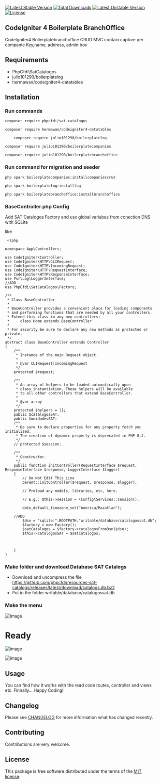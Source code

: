 [![Latest Stable Version](https://poser.okvpn.org/julio101290/boilerplatebranchoffice/v/stable)](https://packagist.org/packages/julio101290/boilerplatebranchoffice) [![Total Downloads](https://poser.okvpn.org/julio101290/boilerplatebranchoffice/downloads)](https://packagist.org/packages/julio101290/boilerplatebranchoffice) [![Latest Unstable Version](https://poser.okvpn.org/julio101290/boilerplatebranchoffice/v/unstable)](https://packagist.org/packages/julio101290/boilerplatebranchoffice) [![License](https://poser.okvpn.org/julio101290/boilerplatebranchoffice/license)](https://packagist.org/packages/julio101290/boilerplatebranchoffice)

## CodeIgniter 4 Boilerplate BranchOffice
CodeIgniter4 Boilerplatebranchoffice CRUD MVC contain capture per companie Key,name, address, admin box


## Requirements
* PhpCfdi\SatCatalogos
* julio101290/boilerplatelog
* hermawan/codeigniter4-datatables

## Installation

### Run commands
	
 	composer require phpcfdi/sat-catalogos

   	composer require hermawan/codeigniter4-datatables

     	composer require julio101290/boilerplatelog

	composer require julio101290/boilerplatecompanies

 	composer require julio101290/boilerplatebranchoffice

### Run command for migration and seeder

	php spark boilerplatecompanies:installcompaniescrud

 	php spark boilerplatelog:installlog

  	php spark boilerplatebranchoffice:installbranchoffice

 ### BaseController.php Config

 Add SAT Catalogos Factory and use global variabes from conection DNS with SQLite

 like

	 <?php
	
	namespace App\Controllers;
	
	use CodeIgniter\Controller;
	use CodeIgniter\HTTP\CLIRequest;
	use CodeIgniter\HTTP\IncomingRequest;
	use CodeIgniter\HTTP\RequestInterface;
	use CodeIgniter\HTTP\ResponseInterface;
	use Psr\Log\LoggerInterface;
 	//ADD
	use PhpCfdi\SatCatalogos\Factory;
	
	/**
	 * Class BaseController
	 *
	 * BaseController provides a convenient place for loading components
	 * and performing functions that are needed by all your controllers.
	 * Extend this class in any new controllers:
	 *     class Home extends BaseController
	 *
	 * For security be sure to declare any new methods as protected or private.
	 */
	abstract class BaseController extends Controller
	{
	    /**
	     * Instance of the main Request object.
	     *
	     * @var CLIRequest|IncomingRequest
	     */
	    protected $request;
	
	    /**
	     * An array of helpers to be loaded automatically upon
	     * class instantiation. These helpers will be available
	     * to all other controllers that extend BaseController.
	     *
	     * @var array
	     */
	    protected $helpers = [];
	    public $catalogosSAT;
	    public $unidadesSAT;
	    /**
	     * Be sure to declare properties for any property fetch you initialized.
	     * The creation of dynamic property is deprecated in PHP 8.2.
	     */
	    // protected $session;
	
	    /**
	     * Constructor.
	     */
	    public function initController(RequestInterface $request, ResponseInterface $response, LoggerInterface $logger)
	    {
	        // Do Not Edit This Line
	        parent::initController($request, $response, $logger);
	
	        // Preload any models, libraries, etc, here.
	
	        // E.g.: $this->session = \Config\Services::session();
	        
	        date_default_timezone_set("America/Mazatlan");
	
		//ADD
	        $dsn = "sqlite:".ROOTPATH."writable/database/catalogossat.db";
	        $factory = new Factory();
	        $satCatalogos = $factory->catalogosFromDsn($dsn);
	        $this->catalogosSAT = $satCatalogos;
	        
	       
	       
	    }
	}

 
### Make folder and download Database SAT Catalogs
* Download and uncompress the file https://github.com/phpcfdi/resources-sat-catalogs/releases/latest/download/catalogs.db.bz2
* Put in the folder writable/database/catalogossat.db

### Make the menu
![image](https://github.com/user-attachments/assets/3377700f-e5bc-4317-95a4-3b800bead3e5)


# Ready

![image](https://github.com/user-attachments/assets/e844eb79-33a5-43e7-9809-c939b8e1028e)

![image](https://github.com/user-attachments/assets/02d65119-62b4-4040-984c-aae92f763c34)


Usage
-----
You can find how it works with the read code routes, controller and views etc. Finnally... Happy Coding!

Changelog
--------
Please see [CHANGELOG](CHANGELOG.md) for more information what has changed recently.

Contributing
------------
Contributions are very welcome.

License
-------

This package is free software distributed under the terms of the [MIT license](LICENSE.md).
